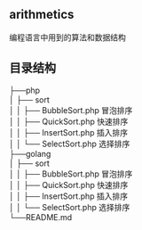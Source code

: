 ## arithmetics
编程语言中用到的算法和数据结构

## 目录结构
├──php  
│    ├── sort   
│    │    ├── BubbleSort.php          冒泡排序  
│    │    ├── QuickSort.php           快速排序  
│    │    ├── InsertSort.php          插入排序  
│    │    └── SelectSort.php          选择排序  
├──golang  
│    ├── sort  
│    │    ├── BubbleSort.php          冒泡排序  
│    │    ├── QuickSort.php           快速排序  
│    │    ├── InsertSort.php          插入排序  
│    │    └── SelectSort.php          选择排序  
└──README.md